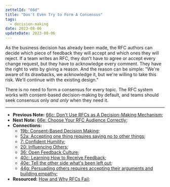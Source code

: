 ```yaml
---
zettelId: "66d"
title: "Don't Even Try to Form A Consensus"
tags:
  - decision-making
date: 2023-08-06
updateDate: 2023-08-06
---
```


As the business decision has already been made, the RFC authors can decide which piece of feedback they will accept and which ones they will reject. If a team writes an RFC, they don't have to agree or accept every change request, but they have to acknowledge every comment. They have the right to veto by giving a reason. And the reason can be simple: "We're aware of its drawbacks, we acknowledge it, but we're willing to take this risk. We'll continue with the existing design."

There is no need to form a consensus for every topic. The RFC system works with consent-based decision-making by default, and teams should seek consensus only *and only* when they need it.

---

- **Previous Note:** [66c: Don't Use RFCs as A Decision-Making Mechanism](/notes/66c/);
- **Next Note:** [66e: Choose Your RFC Audience Correctly](/notes/66e/);
- **Connections:**
  - [19b: Consent-Based Decision Making](/notes/19b/);
  - [52a: Accepting one thing requires saying no to other things](/notes/52a/);
  - [7: Confident Humility](/notes/7/);
  - [20: Influencing Others](/notes/20/);
  - [36: Open Feedback Culture](/notes/36/);
  - [40c: Learning How to Receive Feedback](/notes/40c/);
  - [40e: Tell the other side what's been left out](/notes/40e/);
  - [44g: Persuading others requires accepting their arguments and building empathy](/notes/44g/);
- **Resourced:** [How and Why RFCs Fail](/how-and-why-rfcs-fail/);
